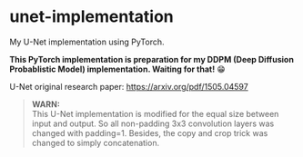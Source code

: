 # unet-implementation
My U-Net implementation using PyTorch.

**This PyTorch implementation is preparation for my DDPM (Deep Diffusion Probablistic Model) implementation. Waiting for that!** 😁

U-Net original research paper: https://arxiv.org/pdf/1505.04597

> **WARN:**  
This U-Net implementation is modified for the equal size between input and output. 
So all non-padding 3x3 convolution layers was changed with padding=1.
Besides, the copy and crop trick was changed to simply concatenation.
